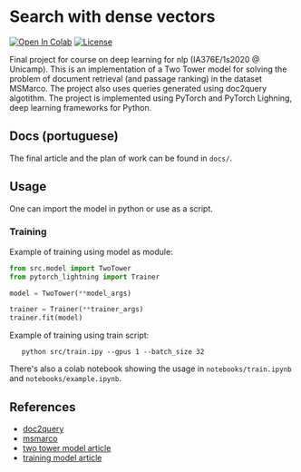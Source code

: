 # Search with dense vectors

[![Open In Colab](https://colab.research.google.com/assets/colab-badge.svg)](https://colab.research.google.com/github/RafaelGoncalves8/search-with-dense-vectors/blob/master/notebooks/Index.ipynb)
[![License](https://img.shields.io/github/license/RafaelGoncalves8/search-with-dense-vectors)](https://github.com/RafaelGoncalves8/search-with-dense-vectors/blob/master/LICENSE)

Final project for course on deep learning for nlp (IA376E/1s2020 @ Unicamp). This is an implementation of a Two Tower model for solving the problem of document retrieval (and passage ranking) in the dataset MSMarco. The project also uses queries generated using doc2query algotithm. The project is implemented using PyTorch and PyTorch Lighning, deep learning frameworks for Python.

## Docs (portuguese)

 The final article and the plan of work can be found in `docs/`.

## Usage

One can import the model in python or use as a script.

### Training

Example of training using model as module:

```python
from src.model import TwoTower
from pytorch_lightning import Trainer

model = TwoTower(**model_args)

trainer = Trainer(**trainer_args)
trainer.fit(model)
```

Example of training using train script:

```
   python src/train.ipy --gpus 1 --batch_size 32
 ```

There's also a colab notebook showing the usage in `notebooks/train.ipynb` and `notebooks/example.ipynb`.

## References

 - [doc2query](https://github.com/nyu-dl/dl4ir-doc2query)
 - [msmarco](https://microsoft.github.io/msmarco/)
 - [two tower model article](https://arxiv.org/abs/2002.03932)
 - [training model article](https://arxiv.org/abs/2004.04906)
